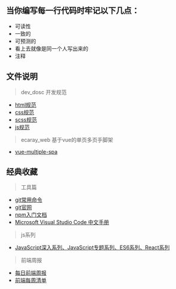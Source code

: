 ## 当你编写每一行代码时牢记以下几点：
* 可读性
* 一致的
* 可预测的
* 看上去就像是同一个人写出来的
* 注释

## 文件说明
> dev_dosc 开发规范
* [html规范](https://github.com/wqb2017/ecaray_web/blob/master/dev-dosc/html.md)
* [css规范](https://github.com/wqb2017/ecaray_web/blob/master/dev-dosc/css.md)
* [scss规范](https://github.com/wqb2017/ecaray_web/blob/master/dev-dosc/scss.md)
* [js规范](https://github.com/wqb2017/ecaray_web/blob/master/dev-dosc/js.md)

> ecaray_web 基于vue的单页多页手脚架
* [vue-multiple-spa](https://github.com/wqb2017/ecaray_web/tree/master/ecaray-cli)

## 经典收藏
> 工具篇
* [git常用命令](https://segmentfault.com/a/1190000011200689)
* [git官网](https://git-scm.com/book/zh/v2)
* [npm入门文档](https://segmentfault.com/a/1190000005799797)
* [Microsoft Visual Studio Code 中文手册](https://jeasonstudio.gitbooks.io/vscode-cn-doc/content/)

> js系列
* [JavaScript深入系列、JavaScript专题系列、ES6系列、React系列](https://github.com/mqyqingfeng/Blog)

> 前端周报
* [每日前端周报](https://github.com/daochouwangu/webfrontdaily/issues/121)
* [前端每周清单](http://www.infoq.com/cn/FE-Weekly)

